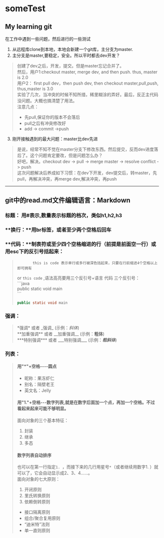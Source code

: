 # someTest

## My learning  git
在工作中遇到一些问题，然后进行的一些测试    
 1. 从远程库clone到本地，本地会新建一个git库，主分支为master.
 2. 主分支是master,要稳定，安全。所以平时都去dev开发？  
>创建了dev之后，开发，提交。但是master忘记合并了。   
>然后，用户1:checkout master, merge dev, and then  push. thus, master is 2.0    
>用户2： first pull dev，then push dev, then  checkout master,pull,push, thus,master is 3.0   
>实验了几次，当冲突的时候不知所措，稀里糊涂的弄好。最后，反正主代码没问题。大概也搞清楚了用法。    
>注意几点：  
> *  先pull,保证你的版本不会落后    
> *  pull之后有冲突修改好      
> *  add  -> commit ->push     
    
 3. 刚开接触遇到的最大问题：master比dev先进    
> 是说，经常不知不觉在master分支下修改东西。然后提交，反而dev进度落后了。这个问题肯定要改，但是问题怎么办？     
> 好吧，解决。checkout dev -> pull -> merge master -> resolve conflict -> push   
> 这次问题解决后养成如下习惯：在dev下开发，dev提交后，转master，先pull，再解决冲突，再merge dev,解决冲突，再push 
                     
 -------------------------------------
## git中的read.md文件编辑语言：Markdown    
### **标题：** 用\#表示,数量表示标题的档次，类似h1,h2,h3<br/>
### **换行：**用br标签，或者至少两个空格后回车   
### **代码：**制表符或至少四个空格缩进的行（前提是前面空一行）或用esc下的反引号括起来：    
>
>            this is code 表示单行或多行被深色括起来，只要在行前缩进4个空格以上即可拥有
> or  `this code` ,语法高亮要用三个反引号+语言  代码  三个反引号：<br>
>  \`\`\`java   <br>
> public static void main  <br>
> \`\`\`
> ```java   
> public static void main
> ```    

###  **强调：** 
>\*强调\* 或者 \_强调\_ (示例：_斜体_)    
>\*\*加重强调\*\* 或者 \_\_加重强调\_\_ (示例：__粗体__)    
>\*\*\*特别强调\*\*\* 或者 \_\_\_特别强调\_\_\_ (示例：___粗斜体___)     

###  **列表：**      
>#### 用"*"+空格----圆点      
> * 昵称：果冻虾仁    
> * 别名：隔壁老王    
> * 英文名：Jelly<br/>    
>#### 用"1."+空格---数字列表,就是在数字后面加一个点，再加一个空格。不过看起来起来可能不够明显。        
> 面向对象的三个基本特征：    
> 1. 封装    
> 2. 继承    
> 3. 多态<br/>    
> #### 数字列表自动排序
>也可以在第一行指定`1. `，而接下来的几行用星号`*`（或者继续用数字1. ）就可以了，它会自动显示成2、3、4……。        
>面向对象的七大原则：   
>  1. 开闭原则   
>  1. 里氏转换原则   
>  1. 依赖倒转原则   
>  * 接口隔离原则   
>  * 组合/聚合复用原则   
>  * “迪米特”法则   
>  * 单一直则原则    




